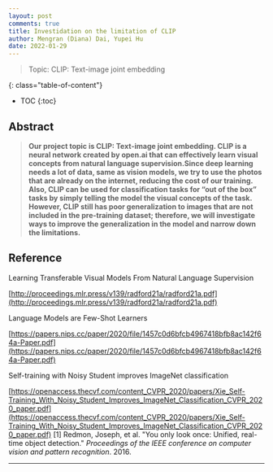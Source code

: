 ```yaml
---
layout: post
comments: true
title: Investidation on the limitation of CLIP
author: Mengran (Diana) Dai, Yupei Hu
date: 2022-01-29
---
```


> Topic: CLIP: Text-image joint embedding

<!--more-->
{: class="table-of-content"}
* TOC
{:toc}

## Abstract
> **Our project topic is CLIP: Text-image joint embedding. CLIP is a neural network created by open.ai that can effectively learn visual concepts from natural language supervision.Since deep learning needs a lot of data, same as vision models, we try to use the photos that are already on the internet, reducing the cost of our training. Also, CLIP can be used for classification tasks for “out of the box” tasks by simply telling the model the visual concepts of the task. However, CLIP still has poor generalization to images that are not included in the pre-training dataset; therefore, we will investigate ways to improve the generalization in the model and narrow down the limitations.**

  
 
## Reference
  
Learning Transferable Visual Models From Natural Language Supervision

[http://proceedings.mlr.press/v139/radford21a/radford21a.pdf](http://proceedings.mlr.press/v139/radford21a/radford21a.pdf)

 
Language Models are Few-Shot Learners

[https://papers.nips.cc/paper/2020/file/1457c0d6bfcb4967418bfb8ac142f64a-Paper.pdf](https://papers.nips.cc/paper/2020/file/1457c0d6bfcb4967418bfb8ac142f64a-Paper.pdf)


Self-training with Noisy Student improves ImageNet classification

[https://openaccess.thecvf.com/content_CVPR_2020/papers/Xie_Self-Training_With_Noisy_Student_Improves_ImageNet_Classification_CVPR_2020_paper.pdf](https://openaccess.thecvf.com/content_CVPR_2020/papers/Xie_Self-Training_With_Noisy_Student_Improves_ImageNet_Classification_CVPR_2020_paper.pdf)
[1] Redmon, Joseph, et al. "You only look once: Unified, real-time object detection." *Proceedings of the IEEE conference on computer vision and pattern recognition*. 2016.

  

---